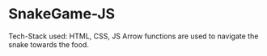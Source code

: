 # SnakeGame-JS
Tech-Stack used: HTML, CSS, JS
Arrow functions are used to navigate the snake towards the food.
